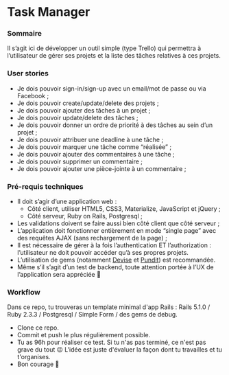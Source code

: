 # Task Manager

### Sommaire

Il s’agit ici de développer un outil simple (type Trello) qui permettra à l’utilisateur de gérer ses projets et la liste des tâches relatives à ces projets.

### User stories

* Je dois pouvoir sign-in/sign-up avec un email/mot de passe ou via Facebook ;
* Je dois pouvoir create/update/delete des projets ;
* Je dois pouvoir ajouter des tâches à un projet ;
* Je dois pouvoir update/delete des tâches ;
* Je dois pouvoir donner un ordre de priorité à des tâches au sein d’un projet ;
* Je dois pouvoir attribuer une deadline à une tâche ;
* Je dois pouvoir marquer une tâche comme “réalisée” ;
* Je dois pouvoir ajouter des commentaires à une tâche ;
* Je dois pouvoir supprimer un commentaire ;
* Je dois pouvoir ajouter une pièce-jointe à un commentaire ;

### Pré-requis techniques

* Il doit s’agir d’une application web :
  * Côté client, utiliser HTML5, CSS3, Materialize, JavaScript et jQuery ;
  * Côté serveur, Ruby on Rails, Postgresql ;
* Les validations doivent se faire aussi bien côté client que côté serveur ;
* L’application doit fonctionner entièrement en mode “single page” avec des requêtes AJAX (sans rechargement de la page) ;
* Il est nécessaire de gérer à la fois l’authentication ET l’authorization : l’utilisateur ne doit pouvoir accéder qu’à ses propres projets.
* L’utilisation de gems (notamment [Devise](https://github.com/plataformatec/devise) et [Pundit](https://github.com/elabs/pundit)) est recommandée.
* Même s’il s’agit d’un test de backend, toute attention portée à l’UX de l’application sera appréciée 🙂

### Workflow

Dans ce repo, tu trouveras un template minimal d'app Rails : Rails 5.1.0 / Ruby 2.3.3 / Postgresql / Simple Form / des gems de debug.

* Clone ce repo.
* Commit et push le plus régulièrement possible.
* Tu as 96h pour réaliser ce test. Si tu n'as pas terminé, ce n'est pas grave du tout 😉 L'idée est juste d'évaluer la façon dont tu travailles et tu t'organises.
* Bon courage 🚀


